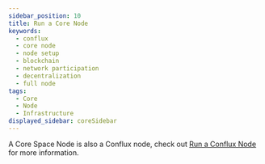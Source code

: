 ```yaml
---
sidebar_position: 10
title: Run a Core Node
keywords:
  - conflux
  - core node
  - node setup
  - blockchain
  - network participation
  - decentralization
  - full node
tags:
  - Core
  - Node
  - Infrastructure
displayed_sidebar: coreSidebar
---
```


A Core Space Node is also a Conflux node, check out [Run a Conflux Node](../../general/run-a-node/Overview.md) for more information.

